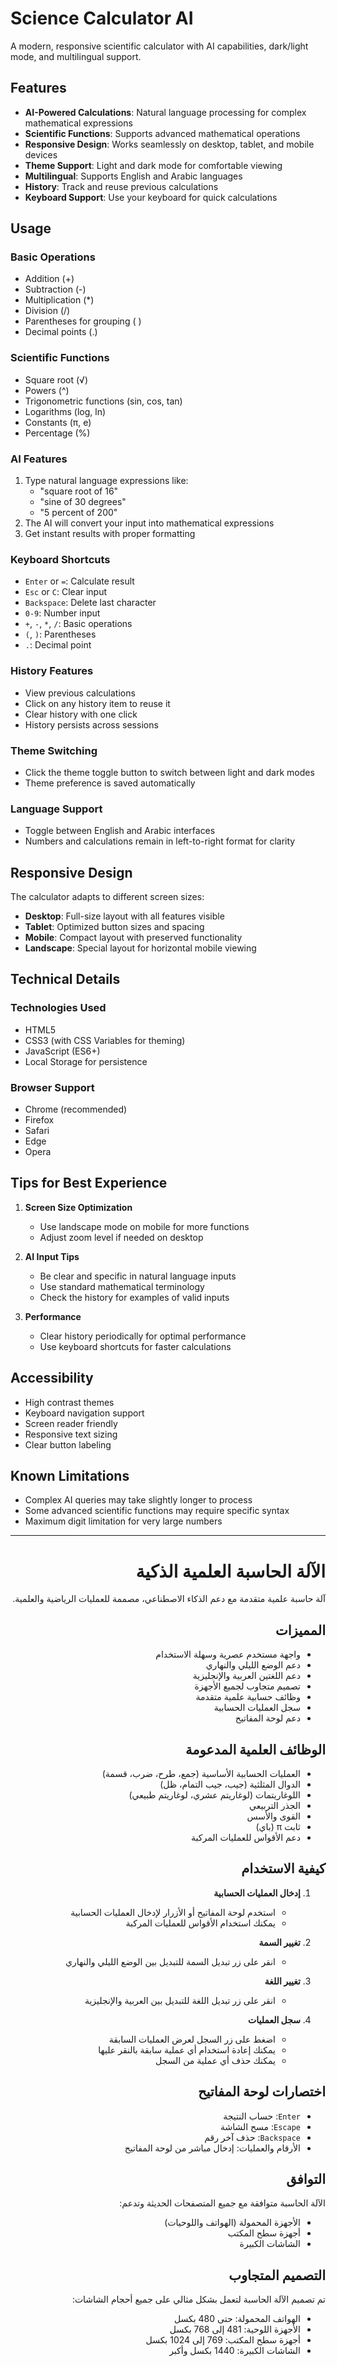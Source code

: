 # Science Calculator AI 

A modern, responsive scientific calculator with AI capabilities, dark/light mode, and multilingual support.

## Features 

- **AI-Powered Calculations**: Natural language processing for complex mathematical expressions
- **Scientific Functions**: Supports advanced mathematical operations
- **Responsive Design**: Works seamlessly on desktop, tablet, and mobile devices
- **Theme Support**: Light and dark mode for comfortable viewing
- **Multilingual**: Supports English and Arabic languages
- **History**: Track and reuse previous calculations
- **Keyboard Support**: Use your keyboard for quick calculations

## Usage 

### Basic Operations
- Addition (+)
- Subtraction (-)
- Multiplication (*)
- Division (/)
- Parentheses for grouping ( )
- Decimal points (.)

### Scientific Functions
- Square root (√)
- Powers (^)
- Trigonometric functions (sin, cos, tan)
- Logarithms (log, ln)
- Constants (π, e)
- Percentage (%)

### AI Features
1. Type natural language expressions like:
   - "square root of 16"
   - "sine of 30 degrees"
   - "5 percent of 200"
2. The AI will convert your input into mathematical expressions
3. Get instant results with proper formatting

### Keyboard Shortcuts
- `Enter` or `=`: Calculate result
- `Esc` or `C`: Clear input
- `Backspace`: Delete last character
- `0-9`: Number input
- `+`, `-`, `*`, `/`: Basic operations
- `(`, `)`: Parentheses
- `.`: Decimal point

### History Features
- View previous calculations
- Click on any history item to reuse it
- Clear history with one click
- History persists across sessions

### Theme Switching
- Click the theme toggle button to switch between light and dark modes
- Theme preference is saved automatically

### Language Support
- Toggle between English and Arabic interfaces
- Numbers and calculations remain in left-to-right format for clarity

## Responsive Design 

The calculator adapts to different screen sizes:
- **Desktop**: Full-size layout with all features visible
- **Tablet**: Optimized button sizes and spacing
- **Mobile**: Compact layout with preserved functionality
- **Landscape**: Special layout for horizontal mobile viewing

## Technical Details 

### Technologies Used
- HTML5
- CSS3 (with CSS Variables for theming)
- JavaScript (ES6+)
- Local Storage for persistence

### Browser Support
- Chrome (recommended)
- Firefox
- Safari
- Edge
- Opera

## Tips for Best Experience 

1. **Screen Size Optimization**
   - Use landscape mode on mobile for more functions
   - Adjust zoom level if needed on desktop

2. **AI Input Tips**
   - Be clear and specific in natural language inputs
   - Use standard mathematical terminology
   - Check the history for examples of valid inputs

3. **Performance**
   - Clear history periodically for optimal performance
   - Use keyboard shortcuts for faster calculations

## Accessibility 

- High contrast themes
- Keyboard navigation support
- Screen reader friendly
- Responsive text sizing
- Clear button labeling

## Known Limitations 

- Complex AI queries may take slightly longer to process
- Some advanced scientific functions may require specific syntax
- Maximum digit limitation for very large numbers

---

<div dir="rtl">

# الآلة الحاسبة العلمية الذكية

آلة حاسبة علمية متقدمة مع دعم الذكاء الاصطناعي، مصممة للعمليات الرياضية والعلمية.

## المميزات

- واجهة مستخدم عصرية وسهلة الاستخدام
- دعم الوضع الليلي والنهاري
- دعم اللغتين العربية والإنجليزية
- تصميم متجاوب لجميع الأجهزة
- وظائف حسابية علمية متقدمة
- سجل العمليات الحسابية
- دعم لوحة المفاتيح

## الوظائف العلمية المدعومة

- العمليات الحسابية الأساسية (جمع، طرح، ضرب، قسمة)
- الدوال المثلثية (جيب، جيب التمام، ظل)
- اللوغاريتمات (لوغاريتم عشري، لوغاريتم طبيعي)
- الجذر التربيعي
- القوى والأسس
- ثابت π (باي)
- دعم الأقواس للعمليات المركبة

## كيفية الاستخدام

1. **إدخال العمليات الحسابية**
   - استخدم لوحة المفاتيح أو الأزرار لإدخال العمليات الحسابية
   - يمكنك استخدام الأقواس للعمليات المركبة

2. **تغيير السمة**
   - انقر على زر تبديل السمة للتبديل بين الوضع الليلي والنهاري

3. **تغيير اللغة**
   - انقر على زر تبديل اللغة للتبديل بين العربية والإنجليزية

4. **سجل العمليات**
   - اضغط على زر السجل لعرض العمليات السابقة
   - يمكنك إعادة استخدام أي عملية سابقة بالنقر عليها
   - يمكنك حذف أي عملية من السجل

## اختصارات لوحة المفاتيح

- `Enter`: حساب النتيجة
- `Escape`: مسح الشاشة
- `Backspace`: حذف آخر رقم
- الأرقام والعمليات: إدخال مباشر من لوحة المفاتيح

## التوافق

الآلة الحاسبة متوافقة مع جميع المتصفحات الحديثة وتدعم:
- الأجهزة المحمولة (الهواتف واللوحيات)
- أجهزة سطح المكتب
- الشاشات الكبيرة

## التصميم المتجاوب

تم تصميم الآلة الحاسبة لتعمل بشكل مثالي على جميع أحجام الشاشات:
- الهواتف المحمولة: حتى 480 بكسل
- الأجهزة اللوحية: 481 إلى 768 بكسل
- أجهزة سطح المكتب: 769 إلى 1024 بكسل
- الشاشات الكبيرة: 1440 بكسل وأكبر

</div>

